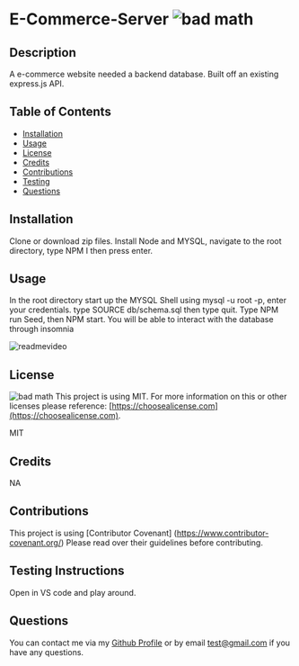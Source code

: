 # E-Commerce-Server ![bad math](https://img.shields.io/badge/License-MIT-blue)

## Description
A e-commerce website needed a backend database. Built off an existing express.js API.

## Table of Contents

- [Installation](#installation)
- [Usage](#usage)
- [License](#license)
- [Credits](#credits)
- [Contributions](#contributions)
- [Testing](#testing)
- [Questions](#questions)

## Installation
Clone or download zip files. Install Node and MYSQL, navigate to the root directory, type NPM I then press enter.

## Usage
In the root directory start up the MYSQL Shell using mysql -u root -p, enter your credentials. type SOURCE db/schema.sql then type quit. Type NPM run Seed, then NPM start. You will be able to interact with the database through insomnia 

![readmevideo](https://clipchamp.com/watch/nHfDZJASdkl "Readmevideo")

## License

![bad math](https://img.shields.io/badge/License-MIT-blue)
This project is using MIT. For more information on this or other licenses please reference: [https://choosealicense.com](https;//choosealicense.com).

MIT

## Credits

NA

## Contributions
This project is using [Contributor Covenant] (https://www.contributor-covenant.org/) Please read over their guidelines before contributing.

## Testing Instructions
Open in VS code and play around.

## Questions
You can contact me via my [Github Profile](https://github.com/dy9040)
or by email test@gmail.com if you have any questions.
